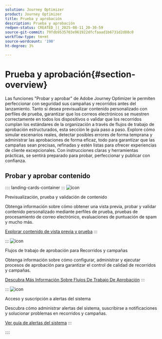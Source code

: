 ```yaml
---
solution: Journey Optimizer
product: Journey Optimizer
title: Prueba y aprobación
description: Prueba y aprobación
redpen-status: CREATED_||_2025-08-11_20-30-59
source-git-commit: 79fdb9535703e961922dfcfaaad1b6731d2d88c0
workflow-type: tm+mt
source-wordcount: '190'
ht-degree: 3%

---
```



# Prueba y aprobación{#section-overview}

Las funciones &quot;Probar y aprobar&quot; de Adobe Journey Optimizer le permiten perfeccionar con seguridad sus campañas y recorridos antes del lanzamiento. Tanto si desea previsualizar contenido personalizado con perfiles de prueba, garantizar que los correos electrónicos se muestren correctamente en todos los dispositivos o validar que los recorridos cumplan los estándares de la organización a través de flujos de trabajo de aprobación estructurados, esta sección le guía paso a paso. Explore cómo simular escenarios reales, detectar posibles errores de forma temprana y administrar las aprobaciones de forma eficaz, todo para garantizar que las campañas sean precisas, refinadas y estén listas para ofrecer experiencias de cliente excepcionales. Con instrucciones claras y herramientas prácticas, se sentirá preparado para probar, perfeccionar y publicar con confianza.

## Probar y aprobar contenido

:::: landing-cards-container
:::
![icon](https://cdn.experienceleague.adobe.com/icons/list-check.svg?lang=es)

Previsualización, prueba y validación de contenido

Obtenga información sobre cómo obtener una vista previa, probar y validar contenido personalizado mediante perfiles de prueba, pruebas de procesamiento de correo electrónico, evaluaciones de puntuación de spam y mucho más.

[Explorar contenido de vista previa y prueba](preview-test-landing-page.md)
:::

:::
![icon](https://cdn.experienceleague.adobe.com/icons/gear.svg?lang=es)

Flujos de trabajo de aprobación para Recorridos y campañas

Obtenga información sobre cómo configurar, administrar y ejecutar procesos de aprobación para garantizar el control de calidad de recorridos y campañas.

[Descubra Más Información Sobre Flujos De Trabajo De Aprobación](approve-landing-page.md)
:::

:::
![icon](https://cdn.experienceleague.adobe.com/icons/bell.svg?lang=es)

Acceso y suscripción a alertas del sistema

Descubra cómo administrar alertas del sistema, suscribirse a notificaciones y solucionar problemas en recorridos y campañas.

[Ver guía de alertas del sistema](../using/reports/alerts.md)
:::

::::
